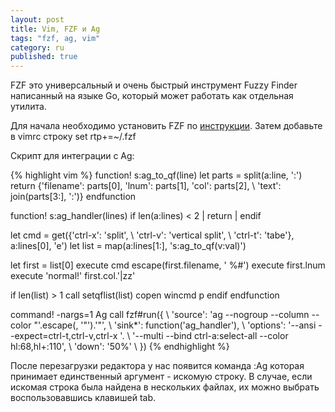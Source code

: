 ```yaml
---
layout: post
title: Vim, FZF и Ag
tags: "fzf, ag, vim"
category: ru
published: true
---
```


FZF это универсальный и очень быстрый инструмент Fuzzy Finder написанный на языке Go, который может работать как отдельная утилита.

Для начала необходимо установить FZF по [инструкции](https://github.com/junegunn/fzf/). Затем добавьте в vimrc строку set rtp+=~/.fzf

Скрипт для интеграции с Ag:

{% highlight vim %}
function! s:ag_to_qf(line)
  let parts = split(a:line, ':')
  return {'filename': parts[0], 'lnum': parts[1], 'col': parts[2],
        \ 'text': join(parts[3:], ':')}
endfunction

function! s:ag_handler(lines)
  if len(a:lines) < 2 | return | endif

  let cmd = get({'ctrl-x': 'split',
               \ 'ctrl-v': 'vertical split',
               \ 'ctrl-t': 'tabe'}, a:lines[0], 'e')
  let list = map(a:lines[1:], 's:ag_to_qf(v:val)')

  let first = list[0]
  execute cmd escape(first.filename, ' %#\')
  execute first.lnum
  execute 'normal!' first.col.'|zz'

  if len(list) > 1
    call setqflist(list)
    copen
    wincmd p
  endif
endfunction

command! -nargs=1 Ag call fzf#run({
\ 'source':  'ag --nogroup --column --color "'.escape(<q-args>, '"\').'"',
\ 'sink*':    function('<sid>ag_handler'),
\ 'options': '--ansi --expect=ctrl-t,ctrl-v,ctrl-x '.
\            '--multi --bind ctrl-a:select-all --color hl:68,hl+:110',
\ 'down':    '50%'
\ })
{% endhighlight %}

После перезагрузки редактора у нас появится команда :Ag которая принимает единственный аргумент - искомую строку. В случае, если искомая строка была найдена в нескольких файлах, их можно выбрать воспользовавшись клавишей tab.


